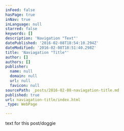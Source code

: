 ```yaml
---
inFeed: false
hasPage: true
inNav: true
inLanguage: null
starred: false
keywords: []
description: 'Navigation "Text"'
datePublished: '2016-02-08T18:54:10.294Z'
dateModified: '2016-02-08T18:51:40.298Z'
title: 'Naviagation "Title"'
author: []
authors: []
publisher:
  name: null
  domain: null
  url: null
  favicon: null
sourcePath: _posts/2016-02-08-naviagation-title.md
published: true
url: naviagation-title/index.html
_type: WebPage

---
```

text for this post/doggie